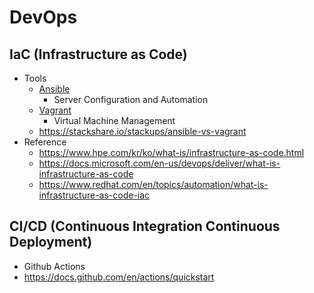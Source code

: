 # DevOps

## IaC (Infrastructure as Code)

* Tools
  * [Ansible](ansible.md)
    * Server Configuration and Automation
  * [Vagrant](vagrant.md)
    * Virtual Machine Management
  * <https://stackshare.io/stackups/ansible-vs-vagrant>
* Reference
  * <https://www.hpe.com/kr/ko/what-is/infrastructure-as-code.html>
  * <https://docs.microsoft.com/en-us/devops/deliver/what-is-infrastructure-as-code>
  * <https://www.redhat.com/en/topics/automation/what-is-infrastructure-as-code-iac>

## CI/CD (Continuous Integration Continuous Deployment)

* Github Actions
 * <https://docs.github.com/en/actions/quickstart>
